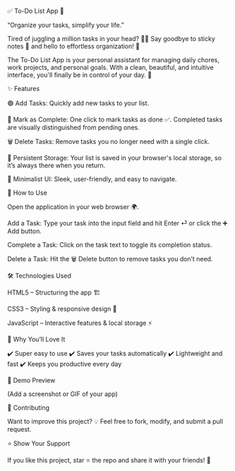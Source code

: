 ✅ To-Do List App 🚀

“Organize your tasks, simplify your life.”

Tired of juggling a million tasks in your head? 🧠💭
Say goodbye to sticky notes 📝 and hello to effortless organization! 🎯

The To-Do List App is your personal assistant for managing daily chores, work projects, and personal goals. With a clean, beautiful, and intuitive interface, you'll finally be in control of your day. 🌟

✨ Features

🟢 Add Tasks: Quickly add new tasks to your list.

📝 Mark as Complete: One click to mark tasks as done ✅. Completed tasks are visually distinguished from pending ones.

🗑️ Delete Tasks: Remove tasks you no longer need with a single click.

💾 Persistent Storage: Your list is saved in your browser's local storage, so it’s always there when you return.

🎨 Minimalist UI: Sleek, user-friendly, and easy to navigate.

🚀 How to Use

Open the application in your web browser 🌍.

Add a Task: Type your task into the input field and hit Enter ⏎ or click the ➕ Add button.

Complete a Task: Click on the task text to toggle its completion status.

Delete a Task: Hit the 🗑️ Delete button to remove tasks you don’t need.

🛠️ Technologies Used

HTML5 – Structuring the app 🏗️

CSS3 – Styling & responsive design 🎨

JavaScript – Interactive features & local storage ⚡

🎯 Why You’ll Love It

✔️ Super easy to use
✔️ Saves your tasks automatically
✔️ Lightweight and fast
✔️ Keeps you productive every day

📸 Demo Preview 

(Add a screenshot or GIF of your app)

🤝 Contributing

Want to improve this project? 💡
Feel free to fork, modify, and submit a pull request.

⭐ Show Your Support

If you like this project, star ⭐ the repo and share it with your friends! 🚀
